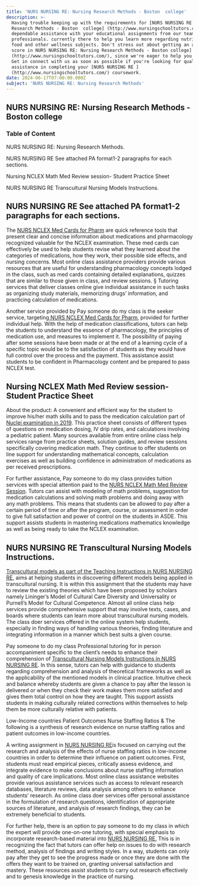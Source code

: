 ```yaml
---
title: 'NURS NURSING RE: Nursing Research Methods - Boston  college'
description: >-
  Having trouble keeping up with the requirements for [NURS NURSING RE: Nursing
  Research Methods - Boston  college] (http://www.nursingschooltutors.com/) Get
  dependable assistance with your educational assignments from our team of
  professionals. currently there to help you learn more regarding nutritious
  food and other wellness subjects. Don't stress out about getting an acceptable
  score in NURS NURSING RE: Nursing Research Methods - Boston college]
  (http://www.nursingschooltutors.com/), since we're eager to help you flourish.
  Get in connect with us as soon as possible if you're looking for qualified
  assistance in completing your [NURS NURSING RE ]
  (http://www.nursingschooltutors.com/) coursework.
date: 2024-06-17T07:00:00.000Z
subject: 'NURS NURSING RE: Nursing Research Methods'
---
```


## NURS NURSING RE: Nursing Research Methods - Boston  college

### Table of Content

NURS NURSING RE: Nursing Research Methods.

NURS NURSING RE See attached PA format1-2 paragraphs for each sections.

Nursing NCLEX Math Med Review session- Student Practice Sheet

NURS NURSING RE Transcultural Nursing Models Instructions.

## **NURS NURSING RE See attached PA format1-2 paragraphs for each sections.**

The [NURS NCLEX Med Cards for Pharm](https://www.bc.edu/bc-web/schools/cson.html) are quick reference tools that present clear and concise information about medications and pharmacology recognized valuable for the NCLEX examination. These med cards can effectively
be used to help students revise what they learned about the categories of medications, how they work, their possible side effects, and nursing concerns. Most online class assistance providers provide various resources that are useful for
understanding pharmacology concepts lodged in the class, such as med cards containing detailed explanations, quizzes that are similar to those given in class, and review sessions. § Tutoring services that deliver classes online
give individual assistance in such tasks as organizing study materials, memorizing drugs’ information, and practicing calculation of medications.

Another service provided by Pay someone do my class is the seeker service, targeting[ NURS NCLEX Med
Cards for Pharm](https://www.bc.edu/bc-web/schools/cson.html), provided for further individual help. With the help of medication classifications, tutors can help the students to understand the essence of pharmacology, the principles of medication use, and measures to implement it. The possibility of paying after some sessions have been made or at the end of a learning cycle of a specific topic would be
to the satisfaction of students as they would have full control over the process and the payment. This assistance assist students to be confident in Pharmacology content and be prepared to pass NCLEX test.

## **Nursing NCLEX Math Med Review session- Student Practice Sheet**

About the product: A convenient and efficient way for the student to improve his/her math skills and to pass the
medication calculation part of [Nuclei examination in 2019](https://www.bc.edu/bc-web/schools/cson.html). This practice sheet consists of different types of questions on medication dosing, IV drip rates, and calculations involving a pediatric patient. Many sources available from
entire online class help services range from practice sheets, solution guides, and review sessions specifically covering medication math. They continue to offer students on line support for understanding mathematical concepts,
calculation exercises as well as building confidence in administration of medications as per received prescriptions.

For further assistance, Pay someone to do my class provides tuition services with special attention paid to the [NURS NCLEX Math Med Review Session](https://www.bc.edu/bc-web/schools/cson.html). Tutors can assist with modeling of math problems, suggestion for medication calculations and solving math problems and doing away with any math problems. This means that students can be
allowed to pay after a certain period of time or after the program, course, or assessment in order to give full satisfaction and power of control on the students in ASDE. This support assists students in mastering medications mathematics knowledge as well as being ready to take the NCLEX examination.

## **NURS NURSING RE Transcultural Nursing Models Instructions.**

[Transcultural models as part of the Teaching Instructions in NURS NURSING RE](https://www.bc.edu/bc-web/schools/cson.html),
aims at helping students in discovering different models being applied in transcultural
nursing. It is within this assignment that the students may have to review the
existing theories which have been proposed by scholars namely Lininger’s Model
of Cultural Care Diversity and Universality or Purnell’s Model for Cultural
Competence. Almost all online class help services provide comprehensive support
that may involve texts, cases, and boards where students can learn more about
transcultural nursing models. The class doer services offered in the online
system help students, especially in finding ways of handling various theories,
finding literature and integrating information in a manner which best suits a
given course.

Pay someone to do my class Professional tutoring for in person accompaniment specific to the client’s needs to enhance
their comprehension of [Transcultural Nursing Models Instructions in NURS NURSING RE](https://www.bc.edu/bc-web/schools/cson.html).
In this sense, tutors can help with guidance to students regarding
comprehension and analysis of theoretical frameworks as well as the
applicability of the mentioned models in clinical practice. Intuitive check and
balance whereby students are given a chance to pay after the lesson is
delivered or when they check their work makes them more satisfied and gives them
total control on how they are taught. This support assists students in making
culturally related corrections within themselves to help them be more
culturally relative with patients.

Low-Income countries Patient Outcomes Nurse Staffing Ratios & The following is a synthesis of research evidence
on nurse staffing ratios and patient outcomes in low-income countries.

A writing assignment in [NURS NURSING RE](https://www.bc.edu/bc-web/schools/cson.html)is focused on carrying out the research and analysis of the effects of nurse
staffing ratios in low-income countries in order to determine their influence
on patient outcomes. First, students must read empirical pieces, critically
assess evidence, and integrate evidence to make conclusions about nurse
staffing information and quality of care implications. Most online class
assistance websites provide various assistance services such as access to
relevant research databases, literature reviews, data analysis among others to
enhance students’ research. As online class doer services offer personal
assistance in the formulation of research questions, identification of
appropriate sources of literature, and analysis of research findings, they can
be extremely beneficial to students.

For further help, there is an option to pay someone to do my class in which the expert will provide one-on-one
tutoring, with special emphasis to incorporate research-based material into [NURS NURSING
RE.](https://www.bc.edu/bc-web/schools/cson.html) This is in recognizing the fact that tutors can offer help on issues to do with research method, analysis of
findings and writing styles. In a way, students can only pay after they get to
see the progress made or once they are done with the offers they want to be
trained on, granting universal satisfaction and mastery. These resources assist
students to carry out research effectively and to genesis knowledge in the
practice of nursing.
